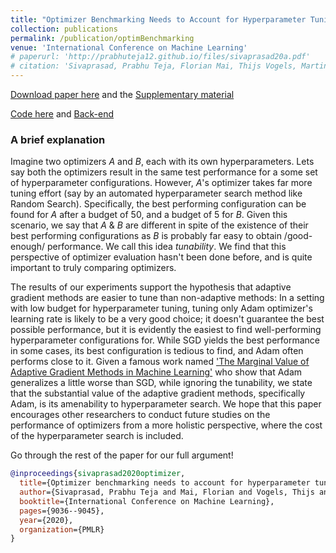 ```yaml
---
title: "Optimizer Benchmarking Needs to Account for Hyperparameter Tuning"
collection: publications
permalink: /publication/optimBenchmarking
venue: 'International Conference on Machine Learning'
# paperurl: 'http://prabhuteja12.github.io/files/sivaprasad20a.pdf'
# citation: 'Sivaprasad, Prabhu Teja, Florian Mai, Thijs Vogels, Martin Jaggi, and Francois Fleuret. "Optimizer benchmarking needs to account for hyperparameter tuning." In International Conference on Machine Learning, pp. 9036-9045. PMLR, 2020.'
---
```


[Download paper here](../files/sivaprasad20a.pdf) and the [Supplementary material](../files/sivaprasad20a-supp.pdf)

[Code here](https://github.com/idiap/hypaobp) and [Back-end](https://github.com/idiap/DeepOBS/tree/tuning_protocol)

### A brief explanation

Imagine two optimizers $A$ and $B$, each with its own hyperparameters. Lets say both the optimizers result in the same test performance for a some set of hyperparameter configurations. However, $A$'s optimizer takes far more tuning effort (say by an automated hyperparameter search method like Random Search). Specifically, the best performing configuration can be found for $A$ after a budget of 50, and a budget of 5 for $B$. Given this scenario, we say that $A$ & $B$ are different in spite of the existence of their best performing configurations as $B$ is probably far easy to obtain /good-enough/ performance. We call this idea *tunability*. We find that this perspective of optimizer evaluation hasn't been done before, and is quite important to truly comparing optimizers.

The results of our experiments support the hypothesis that adaptive gradient methods are easier to tune than non-adaptive methods: In a setting with low budget for hyperparameter tuning, tuning only Adam optimizer's learning rate is likely to be a very good choice; it doesn't guarantee the best possible performance, but it is evidently the easiest to find well-performing hyperparameter configurations for. While SGD yields the best performance in some cases, its best configuration is tedious to find, and Adam often performs close to it. Given a famous work named ['The Marginal Value of Adaptive Gradient Methods in Machine Learning'](https://papers.nips.cc/paper/7003-the-marginal-value-of-adaptive-gradient-methods-in-machine-learning.pdf) who show that Adam generalizes a little worse than SGD, while ignoring the tunability, we state that the substantial value of the adaptive gradient methods, specifically Adam, is its amenability to hyperparameter search. We hope that this paper encourages other researchers to conduct future studies on the performance of optimizers from a more holistic perspective, where the cost of the hyperparameter search is included.

Go through the rest of the paper for our full argument!

```bibtex
@inproceedings{sivaprasad2020optimizer,
  title={Optimizer benchmarking needs to account for hyperparameter tuning},
  author={Sivaprasad, Prabhu Teja and Mai, Florian and Vogels, Thijs and Jaggi, Martin and Fleuret, Francois},
  booktitle={International Conference on Machine Learning},
  pages={9036--9045},
  year={2020},
  organization={PMLR}
}
```
